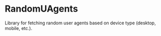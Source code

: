 # RandomUAgents
 Library for fetching random user agents based on device type (desktop, mobile, etc.).
